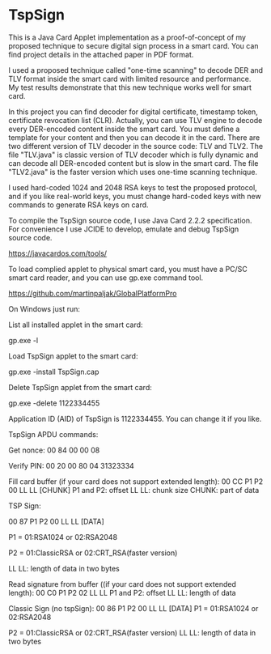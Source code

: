 # TspSign

This is a Java Card Applet implementation as a proof-of-concept of my proposed technique to secure digital sign process in a smart card.
You can find project details in the attached paper in PDF format.

I used a proposed technique called "one-time scanning" to decode DER and TLV format inside the smart card with limited resource and performance. My test results demonstrate that this new technique works well for smart card.

In this project you can find decoder for digital certificate, timestamp token, certificate revocation list (CLR). Actually, you can use TLV engine to decode every DER-encoded content inside the smart card. You must define a template for your content and then you can decode it in the card. There are two different version of TLV decoder in the source code: TLV and TLV2. The file "TLV.java" is classic version of TLV decoder which is fully dynamic and can decode all DER-encoded content but is slow in the smart card. The file "TLV2.java" is the faster version which uses one-time scanning technique.

I used hard-coded 1024 and 2048 RSA keys to test the proposed protocol, and if you like real-world keys, you must change hard-coded keys with new commands to generate RSA keys on card.

To compile the TspSign source code, I use Java Card 2.2.2 specification. For convenience I use JCIDE to develop, emulate and debug TspSign source code.

https://javacardos.com/tools/

To load complied applet to physical smart card, you must have a PC/SC smart card reader, and you can use gp.exe command tool.

https://github.com/martinpaljak/GlobalPlatformPro

On Windows just run:

List all installed applet in the smart card:

gp.exe -l

Load TspSign applet to the smart card:

gp.exe -install TspSign.cap

Delete TspSign applet from the smart card:

gp.exe -delete 1122334455

Application ID (AID) of TspSign is 1122334455. You can change it if you like.

TspSign APDU commands:

Get nonce:
00 84 00 00 08

Verify PIN:
00 20 00 80 04 31323334

Fill card buffer (if your card does not support extended length):
00 CC P1 P2 00 LL LL [CHUNK]
P1 and P2: offset
LL LL: chunk size
CHUNK: part of data

TSP Sign:

00 87 P1 P2 00 LL LL [DATA]

P1 = 01:RSA1024 or 02:RSA2048

P2 = 01:ClassicRSA or 02:CRT_RSA(faster version)

LL LL: length of data in two bytes

Read signature from buffer ((if your card does not support extended length):
00 C0 P1 P2 02 LL LL
P1 and P2: offset
LL LL: length of data

Classic Sign (no tspSign):
00 86 P1 P2 00 LL LL [DATA]
P1 = 01:RSA1024 or 02:RSA2048

P2 = 01:ClassicRSA or 02:CRT_RSA(faster version)
LL LL: length of data in two bytes

